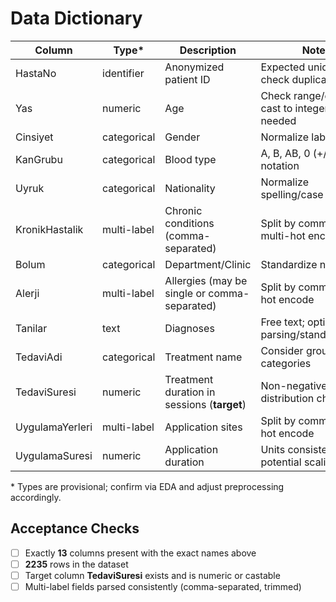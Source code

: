 # Data Dictionary

| Column            | Type*        | Description                                                | Notes                                                     |
|-------------------|--------------|------------------------------------------------------------|-----------------------------------------------------------|
| HastaNo           | identifier   | Anonymized patient ID                                      | Expected unique; check duplicates                         |
| Yas               | numeric      | Age                                                        | Check range/outliers; cast to integer if needed           |
| Cinsiyet          | categorical  | Gender                                                     | Normalize labels/case                                     |
| KanGrubu          | categorical  | Blood type                                                 | A, B, AB, 0 (+/-); unify notation                         |
| Uyruk             | categorical  | Nationality                                                | Normalize spelling/case                                   |
| KronikHastalik    | multi-label  | Chronic conditions (comma-separated)                       | Split by comma; trim; multi-hot encode                    |
| Bolum             | categorical  | Department/Clinic                                          | Standardize names                                         |
| Alerji            | multi-label  | Allergies (may be single or comma-separated)               | Split by comma; multi-hot encode                          |
| Tanilar           | text         | Diagnoses                                                  | Free text; optional parsing/standardization               |
| TedaviAdi         | categorical  | Treatment name                                             | Consider grouping rare categories                         |
| TedaviSuresi      | numeric      | Treatment duration in sessions (**target**)                | Non-negative; distribution check                          |
| UygulamaYerleri   | multi-label  | Application sites                                          | Split by comma; multi-hot encode                          |
| UygulamaSuresi    | numeric      | Application duration                                       | Units consistency; potential scaling                      |

\* Types are provisional; confirm via EDA and adjust preprocessing accordingly.

## Acceptance Checks
- [ ] Exactly **13** columns present with the exact names above
- [ ] **2235** rows in the dataset
- [ ] Target column **TedaviSuresi** exists and is numeric or castable
- [ ] Multi-label fields parsed consistently (comma-separated, trimmed)
